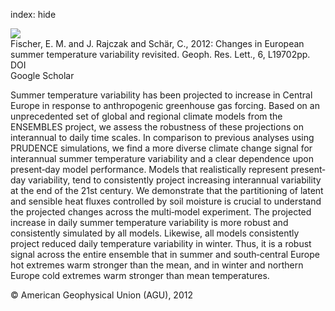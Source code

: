 index: hide

<div class="Citation">
    <div class="Citation-thumb CitationThumb-linked"  data-href="https://doi.org/10.1029/2012gl052730">
      <img src="https://static.claimspace.cloud/climate-study-static/refs/thumbs/11/Fischer_et_al_2012-thumb.png" />
    </div>

  <div class="Citation-body">
    <div class="Citation-text">Fischer, E. M. and J. Rajczak and Schär, C., 2012: Changes in European summer temperature variability revisited. <span class="Article-journal">Geoph. Res. Lett., </span><span class="Article-volume">6, </span>L19702pp.</div>
    <div class="Citation-links">
      <div class="CitationLink" data-href="https://doi.org/10.1029/2012gl052730">
        <div class="CitationLink-icon CitationLink-Doi"></div>
        <div class="CitationLink-text">DOI</div>
      </div>
      <div class="CitationLink" data-href="https://scholar.google.com/scholar?q=10.1029/2012gl052730">
        <div class="CitationLink-icon CitationLink-Scholar"></div>
        <div class="CitationLink-text">Google Scholar</div>
      </div>
    </div>
  </div>
</div>

Summer temperature variability has been projected to increase in Central Europe in response to anthropogenic greenhouse gas forcing. Based on an unprecedented set of global and regional climate models from the ENSEMBLES project, we assess the robustness of these projections on interannual to daily time scales. In comparison to previous analyses using PRUDENCE simulations, we find a more diverse climate change signal for interannual summer temperature variability and a clear dependence upon present‐day model performance. Models that realistically represent present‐day variability, tend to consistently project increasing interannual variability at the end of the 21st century. We demonstrate that the partitioning of latent and sensible heat fluxes controlled by soil moisture is crucial to understand the projected changes across the multi‐model experiment. The projected increase in daily summer temperature variability is more robust and consistently simulated by all models. Likewise, all models consistently project reduced daily temperature variability in winter. Thus, it is a robust signal across the entire ensemble that in summer and south‐central Europe hot extremes warm stronger than the mean, and in winter and northern Europe cold extremes warm stronger than mean temperatures.

<div class="Citation-copy">
&copy; American Geophysical Union (AGU), 2012
</div>
